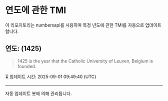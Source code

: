 
# 연도에 관한 TMI

이 리포지토리는 numbersapi를 사용하여 특정 년도에 관한 TMI를 자동으로 업데이트합니다.

## 연도: (1425)
> 1425 is the year that the Catholic University of Leuven, Belgium is founded.

⏳ 업데이트 시간: 2025-09-01 09:49:40 (UTC)

---
자동 업데이트 봇에 의해 관리됩니다.
